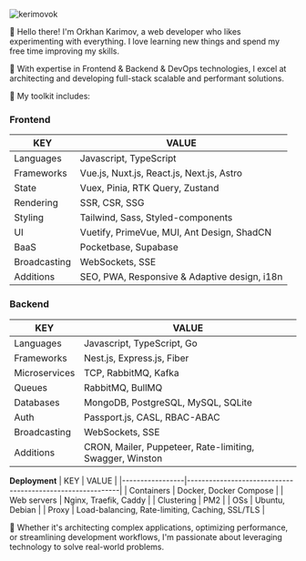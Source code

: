 
<p align="left"> <img style="margin-right: 100px;" align="center" src="https://komarev.com/ghpvc/?username=kerimovok&label=Profile%20views&color=0e75b6&style=flat" alt="kerimovok" /> </p>

👋 Hello there! I'm Orkhan Karimov, a web developer who likes experimenting with everything. I love learning new things and spend my free time improving my skills.

🚀 With expertise in Frontend & Backend & DevOps technologies, I excel at architecting and developing full-stack scalable and performant solutions.

💼 My toolkit includes:

### Frontend
| KEY             | VALUE                                                     |
|-----------------|-----------------------------------------------------------|
| Languages       | Javascript, TypeScript                                    |
| Frameworks      | Vue.js, Nuxt.js, React.js, Next.js, Astro                 |
| State           | Vuex, Pinia, RTK Query, Zustand                           |
| Rendering       | SSR, CSR, SSG                                             |
| Styling         | Tailwind, Sass, Styled-components                         |
| UI              | Vuetify, PrimeVue, MUI, Ant Design, ShadCN                |
| BaaS            | Pocketbase, Supabase                                      |
| Broadcasting    | WebSockets, SSE                                           |
| Additions       | SEO, PWA, Responsive & Adaptive design, i18n              |

### Backend
| KEY             | VALUE                                                     |
|-----------------|-----------------------------------------------------------|
| Languages       | Javascript, TypeScript, Go                                |
| Frameworks      | Nest.js, Express.js, Fiber                                |
| Microservices   | TCP, RabbitMQ, Kafka                                      |
| Queues          | RabbitMQ, BullMQ                                          |
| Databases       | MongoDB, PostgreSQL, MySQL, SQLite                        |
| Auth            | Passport.js, CASL, RBAC-ABAC                              |
| Broadcasting    | WebSockets, SSE                                           |
| Additions       | CRON, Mailer, Puppeteer, Rate-limiting, Swagger, Winston  |

**Deployment**
| KEY             | VALUE                                                     |
|-----------------|-----------------------------------------------------------|
| Containers      | Docker, Docker Compose                                    |
| Web servers     | Nginx, Traefik, Caddy                                     |
| Clustering      | PM2                                                       |
| OSs             | Ubuntu, Debian                                            |
| Proxy           | Load-balancing, Rate-limiting, Caching, SSL/TLS           |

🔧 Whether it's architecting complex applications, optimizing performance, or streamlining development workflows, I'm passionate about leveraging technology to solve real-world problems.

